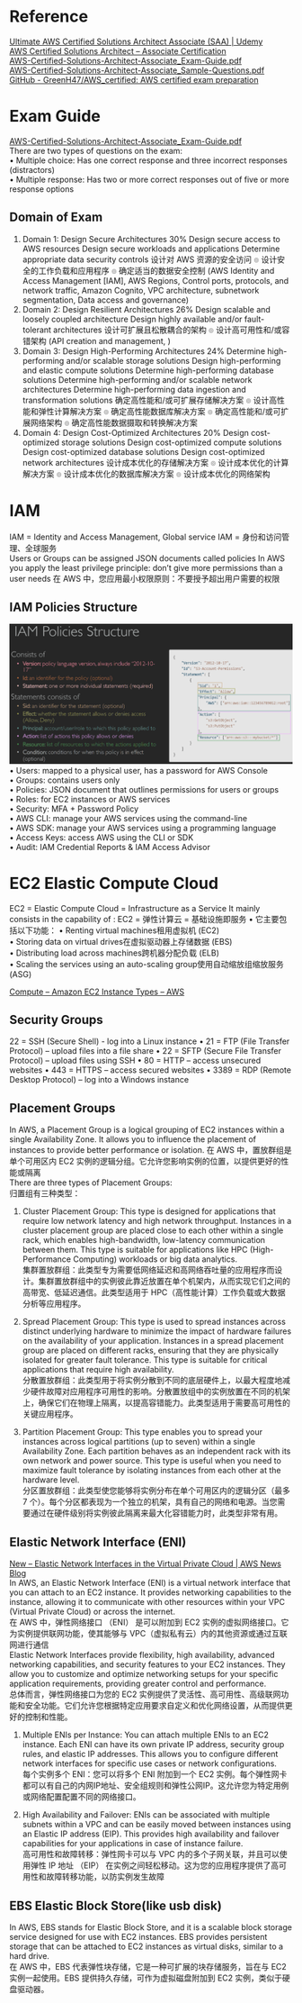# Reference
[Ultimate AWS Certified Solutions Architect Associate (SAA) | Udemy](https://www.udemy.com/course/aws-certified-solutions-architect-associate-saa-c03/)  
[AWS Certified Solutions Architect – Associate Certification](https://aws.amazon.com/certification/certified-solutions-architect-associate/)  
[AWS-Certified-Solutions-Architect-Associate\_Exam-Guide.pdf](https://d1.awsstatic.com/training-and-certification/docs-sa-assoc/AWS-Certified-Solutions-Architect-Associate_Exam-Guide.pdf)  
[AWS-Certified-Solutions-Architect-Associate\_Sample-Questions.pdf](https://d1.awsstatic.com/training-and-certification/docs-sa-assoc/AWS-Certified-Solutions-Architect-Associate_Sample-Questions.pdf)  
[GitHub - GreenH47/AWS\_certified: AWS certified exam preparation](https://github.com/GreenH47/AWS_certified)  

# Exam Guide 
[AWS-Certified-Solutions-Architect-Associate\_Exam-Guide.pdf](https://d1.awsstatic.com/training-and-certification/docs-sa-assoc/AWS-Certified-Solutions-Architect-Associate_Exam-Guide.pdf)  
There are two types of questions on the exam:  
• Multiple choice: Has one correct response and three incorrect responses (distractors)  
• Multiple response: Has two or more correct responses out of five or more response options  

## Domain of Exam  
1. Domain 1: Design Secure Architectures 30%   Design secure access to AWS resources Design secure workloads and applications Determine appropriate data security controls 设计对 AWS 资源的安全访问 ๏ 设计安全的工作负载和应用程序 ๏ 确定适当的数据安全控制 (AWS Identity and Access Management [IAM], AWS Regions, Control ports, protocols, and network traffic, Amazon Cognito, VPC architecture, subnetwork segmentation, Data access and governance)  
2. Domain 2: Design Resilient Architectures 26%  Design scalable and loosely coupled architecture Design highly available and/or fault-tolerant architectures 设计可扩展且松散耦合的架构 ๏ 设计高可用性和/或容错架构 (API creation and management, )  
3. Domain 3: Design High-Performing Architectures 24%   Determine high-performing and/or scalable storage solutions Design high-performing and elastic compute solutions Determine high-performing database solutions Determine high-performing and/or scalable network architectures Determine high-performing data ingestion and transformation solutions 确定高性能和/或可扩展存储解决方案 ๏ 设计高性能和弹性计算解决方案 ๏ 确定高性能数据库解决方案 ๏ 确定高性能和/或可扩展网络架构 ๏ 确定高性能数据摄取和转换解决方案  
4. Domain 4: Design Cost-Optimized Architectures 20%  Design cost-optimized storage solutions Design cost-optimized compute solutions Design cost-optimized database solutions Design cost-optimized network architectures 设计成本优化的存储解决方案 ๏ 设计成本优化的计算解决方案 ๏ 设计成本优化的数据库解决方案 ๏ 设计成本优化的网络架构

# IAM
IAM = Identity and Access Management, Global service IAM = 身份和访问管理、全球服务  
Users or Groups can be assigned JSON documents called policies In AWS you apply the least  privilege principle: don’t give more permissions than a user needs 在 AWS 中，您应用最小权限原则：不要授予超出用户需要的权限  
## IAM Policies Structure
![](img/saa_c03-20230712.png)  
• Users: mapped to a physical user, has a password for AWS Console  
• Groups: contains users only  
• Policies: JSON document that outlines permissions for users or groups  
• Roles: for EC2 instances or AWS services  
• Security: MFA + Password Policy  
• AWS CLI: manage your AWS services using the command-line  
• AWS SDK: manage your AWS services using a programming language  
• Access Keys: access AWS using the CLI or SDK  
• Audit: IAM Credential Reports & IAM Access Advisor  

# EC2 Elastic Compute Cloud
EC2 = Elastic Compute Cloud = Infrastructure as a Service It mainly consists in the capability of :  EC2 = 弹性计算云 = 基础设施即服务 • 它主要包括以下功能：
• Renting virtual machines租用虚拟机 (EC2)  
• Storing data on virtual drives在虚拟驱动器上存储数据 (EBS)  
• Distributing load across machines跨机器分配负载 (ELB)  
• Scaling the services using an auto-scaling group使用自动缩放组缩放服务 (ASG)  

[Compute – Amazon EC2 Instance Types – AWS](https://aws.amazon.com/ec2/instance-types/)  

## Security Groups
22 = SSH (Secure Shell) - log into a Linux instance
• 21 = FTP (File Transfer Protocol) – upload files into a file share
• 22 = SFTP (Secure File Transfer Protocol) – upload files using SSH
• 80 = HTTP – access unsecured websites
• 443 = HTTPS – access secured websites
• 3389 = RDP (Remote Desktop Protocol) – log into a Windows instance  

## Placement Groups
In AWS, a Placement Group is a logical grouping of EC2 instances within a single Availability Zone. It allows you to influence the placement of instances to provide better performance or isolation.  在 AWS 中，置放群组是单个可用区内 EC2 实例的逻辑分组。它允许您影响实例的位置，以提供更好的性能或隔离  
There are three types of Placement Groups:  
归置组有三种类型：

1. Cluster Placement Group: This type is designed for applications that require low network latency and high network throughput. Instances in a cluster placement group are placed close to each other within a single rack, which enables high-bandwidth, low-latency communication between them. This type is suitable for applications like HPC (High-Performance Computing) workloads or big data analytics.  
    集群置放群组：此类型专为需要低网络延迟和高网络吞吐量的应用程序而设计。集群置放群组中的实例彼此靠近放置在单个机架内，从而实现它们之间的高带宽、低延迟通信。此类型适用于 HPC（高性能计算）工作负载或大数据分析等应用程序。
    
2. Spread Placement Group: This type is used to spread instances across distinct underlying hardware to minimize the impact of hardware failures on the availability of your application. Instances in a spread placement group are placed on different racks, ensuring that they are physically isolated for greater fault tolerance. This type is suitable for critical applications that require high availability.  
    分散置放群组：此类型用于将实例分散到不同的底层硬件上，以最大程度地减少硬件故障对应用程序可用性的影响。分散置放组中的实例放置在不同的机架上，确保它们在物理上隔离，以提高容错能力。此类型适用于需要高可用性的关键应用程序。
    
3. Partition Placement Group: This type enables you to spread your instances across logical partitions (up to seven) within a single Availability Zone. Each partition behaves as an independent rack with its own network and power source. This type is useful when you need to maximize fault tolerance by isolating instances from each other at the hardware level.  
    分区置放群组：此类型使您能够将实例分布在单个可用区内的逻辑分区（最多 7 个）。每个分区都表现为一个独立的机架，具有自己的网络和电源。当您需要通过在硬件级别将实例彼此隔离来最大化容错能力时，此类型非常有用。

## Elastic Network Interface (ENI)
[New – Elastic Network Interfaces in the Virtual Private Cloud | AWS News Blog](https://aws.amazon.com/blogs/aws/new-elastic-network-interfaces-in-the-virtual-private-cloud/)  
In AWS, an Elastic Network Interface (ENI) is a virtual network interface that you can attach to an EC2 instance. It provides networking capabilities to the instance, allowing it to communicate with other resources within your VPC (Virtual Private Cloud) or across the internet.  
在 AWS 中，弹性网络接口 （ENI） 是可以附加到 EC2 实例的虚拟网络接口。它为实例提供联网功能，使其能够与 VPC（虚拟私有云）内的其他资源或通过互联网进行通信  
Elastic Network Interfaces provide flexibility, high availability, advanced networking capabilities, and security features to your EC2 instances. They allow you to customize and optimize networking setups for your specific application requirements, providing greater control and performance.  
总体而言，弹性网络接口为您的 EC2 实例提供了灵活性、高可用性、高级联网功能和安全功能。它们允许您根据特定应用要求自定义和优化网络设置，从而提供更好的控制和性能。 

1. Multiple ENIs per Instance: You can attach multiple ENIs to an EC2 instance. Each ENI can have its own private IP address, security group rules, and elastic IP addresses. This allows you to configure different network interfaces for specific use cases or network configurations.  
    每个实例多个 ENI：您可以将多个 ENI 附加到一个 EC2 实例。每个弹性网卡都可以有自己的内网IP地址、安全组规则和弹性公网IP。这允许您为特定用例或网络配置配置不同的网络接口。
    
2. High Availability and Failover: ENIs can be associated with multiple subnets within a VPC and can be easily moved between instances using an Elastic IP address (EIP). This provides high availability and failover capabilities for your applications in case of instance failure.  
    高可用性和故障转移：弹性网卡可以与 VPC 内的多个子网关联，并且可以使用弹性 IP 地址 （EIP） 在实例之间轻松移动。这为您的应用程序提供了高可用性和故障转移功能，以防实例发生故障

## EBS Elastic Block Store(like usb disk)
In AWS, EBS stands for Elastic Block Store, and it is a scalable block storage service designed for use with EC2 instances. EBS provides persistent storage that can be attached to EC2 instances as virtual disks, similar to a hard drive.  
在 AWS 中，EBS 代表弹性块存储，它是一种可扩展的块存储服务，旨在与 EC2 实例一起使用。EBS 提供持久存储，可作为虚拟磁盘附加到 EC2 实例，类似于硬盘驱动器。  

